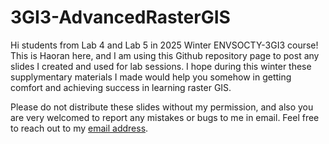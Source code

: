
# 3GI3-AdvancedRasterGIS

<!-- badges: start -->
<!-- badges: end -->

Hi students from Lab 4 and Lab 5 in 2025 Winter ENVSOCTY-3GI3 course! This is Haoran here, 
and I am using this Github repository page to post any slides I created and used for lab 
sessions. I hope during this winter these supplymentary materials I made would help you somehow 
in getting comfort and achieving success in learning raster GIS.

Please do not distribute these slides without my permission, and also you are very welcomed to
report any mistakes or bugs to me in email. Feel free to reach out to my [email address](xu976@mcmaster.ca).




